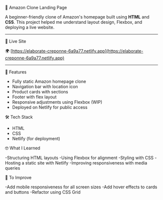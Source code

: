 🛒 Amazon Clone Landing Page

A beginner-friendly clone of Amazon's homepage built using **HTML** and **CSS**. This project helped me understand layout design, Flexbox, and deploying a live website.

---

🔗 Live Site

🌍 [https://elaborate-creponne-6a9a77.netlify.app](https://elaborate-creponne-6a9a77.netlify.app)

---
🚀 Features

- Fully static Amazon homepage clone
- Navigation bar with location icon
- Product cards with sections
- Footer with flex layout
- Responsive adjustments using Flexbox (WIP)
- Deployed on Netlify for public access

🛠️ Tech Stack

- HTML
- CSS
- Netlify (for deployment)

🤓 What I Learned

-Structuring HTML layouts
-Using Flexbox for alignment
-Styling with CSS
-Hosting a static site with Netlify
-Improving responsiveness with media queries

📌 To Improve

-Add mobile responsiveness for all screen sizes
-Add hover effects to cards and buttons
-Refactor using CSS Grid

